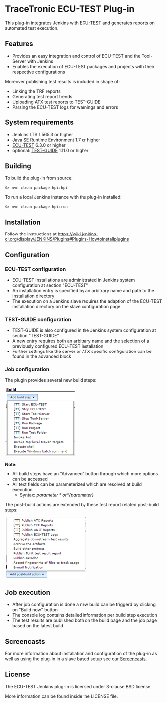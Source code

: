# TraceTronic ECU-TEST Plug-in
This plug-in integrates Jenkins with [ECU-TEST](https://www.tracetronic.com/products/ecu-test/) and generates reports on automated test execution.

## Features
- Provides an easy integration and control of ECU-TEST and the Tool-Server with Jenkins
- Enables the execution of ECU-TEST packages and projects with their respective configurations

Moreover publishing test results is included in shape of:
 - Linking the TRF reports
 - Generating test report trends
 - Uploading ATX test reports to TEST-GUIDE
 - Parsing the ECU-TEST logs for warnings and errors

## System requirements
- Jenkins LTS 1.565.3 or higher
- Java SE Runtime Environment 1.7 or higher
- [ECU-TEST](https://www.tracetronic.com/products/ecu-test/) 6.3.0 or higher
- optional: [TEST-GUIDE](https://www.tracetronic.com/products/test-guide/) 1.11.0 or higher

## Building
To build the plug-in from source:

```
$> mvn clean package hpi:hpi
```

To run a local Jenkins instance with the plug-in installed:

```
$> mvn clean package hpi:run
```

## Installation
Follow the instructions at https://wiki.jenkins-ci.org/display/JENKINS/Plugins#Plugins-Howtoinstallplugins

## Configuration

### ECU-TEST configuration
- ECU-TEST installations are administrated in Jenkins system configuration at section "ECU-TEST"
- An installation entry is specified by an arbitrary name and path to the installation directory
- The execution on a Jenkins slave requires the adaption of the ECU-TEST installation directory on the slave configuration page

### TEST-GUIDE configuration
- TEST-GUIDE is also configured in the Jenkins system configuration at section "TEST-GUIDE"
- A new entry requires both an arbitrary name and the selection of a previously configured ECU-TEST installation
- Further settings like the server or ATX specific configuration can be found in the advanced block

### Job configuration
The plugin provides several new build steps:

![Build steps](/doc/build_steps.png)

**Note:**
- All build steps have an "Advanced" button through which more options can be accessed
- All text fields can be parameterized which are resolved at build execution
  - Syntax: *$parameter* or *${parameter}*
  
The post-build actions are extended by these test report related post-build steps:

![Build steps](/doc/post_build_steps.png)

## Job execution

- After job configuration is done a new build can be triggerd by clicking on "Build now" button
- The console log contains detailed information per build step execution
- The test results are published both on the build page and the job page based on the latest build

## Screencasts
For more information about installation and configuration of the plug-in as well as using the plug-in in a slave based setup see our [Screencasts](https://www.tracetronic.com/products/ecu-test/jenkins/).

## License
The ECU-TEST Jenkins plug-in is licensed under 3-clause BSD license.

More information can be found inside the LICENSE file.
